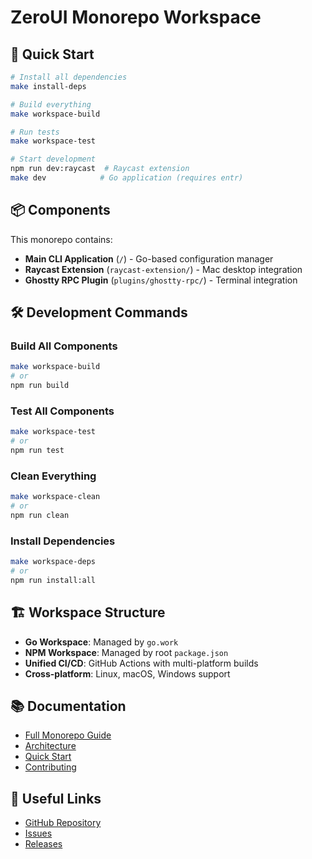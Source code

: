 # ZeroUI Monorepo Workspace

## 🚀 Quick Start

```bash
# Install all dependencies
make install-deps

# Build everything
make workspace-build

# Run tests
make workspace-test

# Start development
npm run dev:raycast  # Raycast extension
make dev            # Go application (requires entr)
```

## 📦 Components

This monorepo contains:

- **Main CLI Application** (`/`) - Go-based configuration manager
- **Raycast Extension** (`raycast-extension/`) - Mac desktop integration
- **Ghostty RPC Plugin** (`plugins/ghostty-rpc/`) - Terminal integration

## 🛠️ Development Commands

### Build All Components
```bash
make workspace-build
# or
npm run build
```

### Test All Components
```bash
make workspace-test
# or
npm run test
```

### Clean Everything
```bash
make workspace-clean
# or
npm run clean
```

### Install Dependencies
```bash
make workspace-deps
# or
npm run install:all
```

## 🏗️ Workspace Structure

- **Go Workspace**: Managed by `go.work`
- **NPM Workspace**: Managed by root `package.json`
- **Unified CI/CD**: GitHub Actions with multi-platform builds
- **Cross-platform**: Linux, macOS, Windows support

## 📚 Documentation

- [Full Monorepo Guide](docs/MONOREPO.md)
- [Architecture](docs/ARCHITECTURE.md)
- [Quick Start](docs/QUICKSTART.md)
- [Contributing](docs/CONTRIBUTING.md)

## 🔗 Useful Links

- [GitHub Repository](https://github.com/mrtkrcm/zeroui)
- [Issues](https://github.com/mrtkrcm/zeroui/issues)
- [Releases](https://github.com/mrtkrcm/zeroui/releases)
